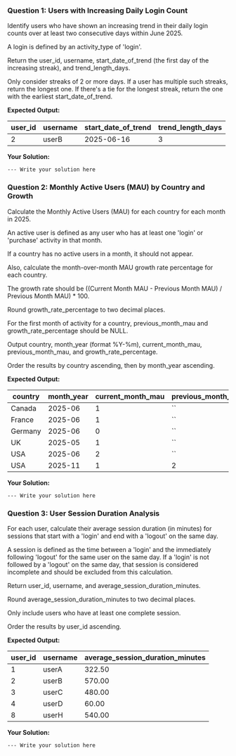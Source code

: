 ### Question 1: Users with Increasing Daily Login Count

Identify users who have shown an increasing trend in their daily login counts over at least two consecutive days within June 2025.

A login is defined by an activity_type of 'login'.

Return the user_id, username, start_date_of_trend (the first day of the increasing streak), and trend_length_days.

Only consider streaks of 2 or more days. If a user has multiple such streaks, return the longest one. If there's a tie for the longest streak, return the one with the earliest start_date_of_trend.

**Expected Output:**

| **user_id** | **username** | **start_date_of_trend** | **trend_length_days** |
| ----------------- | ------------------ | ----------------------------- | --------------------------- |
| 2                 | userB              | 2025-06-16                    | 3                           |

**Your Solution:**

```
--- Write your solution here

```

### Question 2: Monthly Active Users (MAU) by Country and Growth

Calculate the Monthly Active Users (MAU) for each country for each month in 2025.

An active user is defined as any user who has at least one 'login' or 'purchase' activity in that month.

If a country has no active users in a month, it should not appear.

Also, calculate the month-over-month MAU growth rate percentage for each country.

The growth rate should be ((Current Month MAU - Previous Month MAU) / Previous Month MAU) * 100.

Round growth_rate_percentage to two decimal places.

For the first month of activity for a country, previous_month_mau and growth_rate_percentage should be NULL.

Output country, month_year (format %Y-%m), current_month_mau, previous_month_mau, and growth_rate_percentage.

Order the results by country ascending, then by month_year ascending.

**Expected Output:**

| **country** | **month_year** | **current_month_mau** | **previous_month_mau** | **growth_rate_percentage** |
| ----------------- | -------------------- | --------------------------- | ---------------------------- | -------------------------------- |
| Canada            | 2025-06              | 1                           | ``                    | ``                        |
| France            | 2025-06              | 1                           | ``                    | ``                        |
| Germany           | 2025-06              | 0                           | ``                    | ``                        |
| UK                | 2025-05              | 1                           | ``                    | ``                        |
| USA               | 2025-06              | 2                           | ``                    | ``                        |
| USA               | 2025-11              | 1                           | 2                            | -50.00                           |

**Your Solution:**

```
--- Write your solution here

```

### Question 3: User Session Duration Analysis

For each user, calculate their average session duration (in minutes) for sessions that start with a 'login' and end with a 'logout' on the same day.

A session is defined as the time between a 'login' and the immediately following 'logout' for the same user on the same day. If a 'login' is not followed by a 'logout' on the same day, that session is considered incomplete and should be excluded from this calculation.

Return user_id, username, and average_session_duration_minutes.

Round average_session_duration_minutes to two decimal places.

Only include users who have at least one complete session.

Order the results by user_id ascending.

**Expected Output:**

| **user_id** | **username** | **average_session_duration_minutes** |
| ----------------- | ------------------ | ------------------------------------------ |
| 1                 | userA              | 322.50                                     |
| 2                 | userB              | 570.00                                     |
| 3                 | userC              | 480.00                                     |
| 4                 | userD              | 60.00                                      |
| 8                 | userH              | 540.00                                     |

**Your Solution:**

```
--- Write your solution here

```
